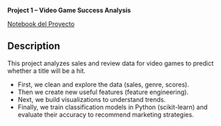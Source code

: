 **Project 1 – Video Game Success Analysis**

[Notebook del Proyecto]([https://cnt-2d698ce2-28c1-4eea-98f6-283c8dba0d85.containerhub.tripleten-services.com/notebooks/c9422a73-b3ae-49fc-a64f-3d6d61cab188.ipynb](https://github.com/AndresHernandez1996/project_1_TT/blob/main/c9422a73-b3ae-49fc-a64f-3d6d61cab188.ipynb))

## Description

This project analyzes sales and review data for video games to predict whether a title will be a hit.  
- First, we clean and explore the data (sales, genre, scores).  
- Then we create new useful features (feature engineering).  
- Next, we build visualizations to understand trends.  
- Finally, we train classification models in Python (scikit-learn) and evaluate their accuracy to recommend marketing strategies.  







